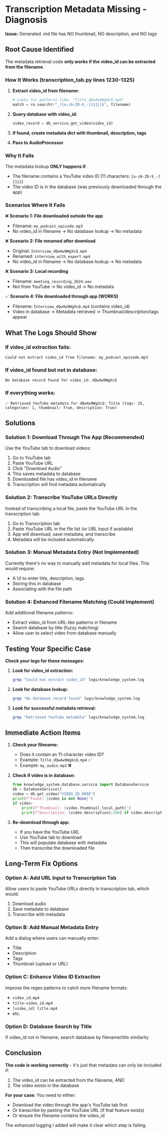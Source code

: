 # Transcription Metadata Missing - Diagnosis

**Issue:** Generated .md file has NO thumbnail, NO description, and NO tags

## Root Cause Identified

The metadata retrieval code **only works if the video_id can be extracted from the filename**. 

### How It Works (transcription_tab.py lines 1230-1325)

1. **Extract video_id from filename:**
   ```python
   # Looks for patterns like: "Title_dQw4w9WgXcQ.mp4"
   match = re.search(r"_([a-zA-Z0-9_-]{11})$", filename)
   ```

2. **Query database with video_id:**
   ```python
   video_record = db_service.get_video(video_id)
   ```

3. **If found, create metadata dict with thumbnail, description, tags**

4. **Pass to AudioProcessor**

### Why It Fails

The metadata lookup **ONLY happens if**:
- The filename contains a YouTube video ID (11 characters: `[a-zA-Z0-9_-]{11}`)
- The video ID is in the database (was previously downloaded through the app)

### Scenarios Where It Fails

❌ **Scenario 1: File downloaded outside the app**
- Filename: `my_podcast_episode.mp3`
- No video_id in filename → No database lookup → No metadata

❌ **Scenario 2: File renamed after download**
- Original: `Interview_dQw4w9WgXcQ.mp4`
- Renamed: `interview_with_expert.mp4`
- No video_id in filename → No database lookup → No metadata

❌ **Scenario 3: Local recording**
- Filename: `meeting_recording_2024.wav`
- Not from YouTube → No video_id → No metadata

✅ **Scenario 4: File downloaded through app (WORKS)**
- Filename: `Interview_dQw4w9WgXcQ.mp4` (contains video_id)
- Video in database → Metadata retrieved → Thumbnail/description/tags appear

## What The Logs Should Show

### If video_id extraction fails:
```
Could not extract video_id from filename: my_podcast_episode.mp3
```

### If video_id found but not in database:
```
No database record found for video_id: dQw4w9WgXcQ
```

### If everything works:
```
✅ Retrieved YouTube metadata for dQw4w9WgXcQ: Title (tags: 15, categories: 1, thumbnail: True, description: True)
```

## Solutions

### Solution 1: Download Through The App (Recommended)

Use the YouTube tab to download videos:
1. Go to YouTube tab
2. Paste YouTube URL
3. Click "Download Audio"
4. This saves metadata to database
5. Downloaded file has video_id in filename
6. Transcription will find metadata automatically

### Solution 2: Transcribe YouTube URLs Directly

Instead of transcribing a local file, paste the YouTube URL in the transcription tab:
1. Go to Transcription tab
2. Paste YouTube URL in the file list (or URL input if available)
3. App will download, save metadata, and transcribe
4. Metadata will be included automatically

### Solution 3: Manual Metadata Entry (Not Implemented)

Currently there's no way to manually add metadata for local files. This would require:
- A UI to enter title, description, tags
- Storing this in database
- Associating with the file path

### Solution 4: Enhanced Filename Matching (Could Implement)

Add additional filename patterns:
- Extract video_id from URL-like patterns in filename
- Search database by title (fuzzy matching)
- Allow user to select video from database manually

## Testing Your Specific Case

**Check your logs for these messages:**

1. **Look for video_id extraction:**
   ```bash
   grep "Could not extract video_id" logs/knowledge_system.log
   ```

2. **Look for database lookup:**
   ```bash
   grep "No database record found" logs/knowledge_system.log
   ```

3. **Look for successful metadata retrieval:**
   ```bash
   grep "Retrieved YouTube metadata" logs/knowledge_system.log
   ```

## Immediate Action Items

1. **Check your filename:**
   - Does it contain an 11-character video ID?
   - Example: `Title_dQw4w9WgXcQ.mp4` ✅
   - Example: `my_audio.mp3` ❌

2. **Check if video is in database:**
   ```python
   from knowledge_system.database.service import DatabaseService
   db = DatabaseService()
   video = db.get_video("VIDEO_ID_HERE")
   print(f"Found: {video is not None}")
   if video:
       print(f"Thumbnail: {video.thumbnail_local_path}")
       print(f"Description: {video.description[:100] if video.description else 'None'}")
   ```

3. **Re-download through app:**
   - If you have the YouTube URL
   - Use YouTube tab to download
   - This will populate database with metadata
   - Then transcribe the downloaded file

## Long-Term Fix Options

### Option A: Add URL Input to Transcription Tab
Allow users to paste YouTube URLs directly in transcription tab, which would:
1. Download audio
2. Save metadata to database
3. Transcribe with metadata

### Option B: Add Manual Metadata Entry
Add a dialog where users can manually enter:
- Title
- Description
- Tags
- Thumbnail (upload or URL)

### Option C: Enhance Video ID Extraction
Improve the regex patterns to catch more filename formats:
- `video_id.mp4`
- `title-video_id.mp4`
- `[video_id] title.mp4`
- etc.

### Option D: Database Search by Title
If video_id not in filename, search database by filename/title similarity

## Conclusion

**The code is working correctly** - it's just that metadata can only be included if:
1. The video_id can be extracted from the filename, AND
2. The video exists in the database

**For your case:** You need to either:
- Download the video through the app's YouTube tab first
- Or transcribe by pasting the YouTube URL (if that feature exists)
- Or ensure the filename contains the video_id

The enhanced logging I added will make it clear which step is failing.
